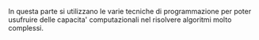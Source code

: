 In questa parte si utilizzano le varie tecniche di programmazione per poter usufruire delle capacita' computazionali nel risolvere algoritmi molto complessi.
